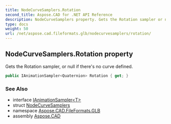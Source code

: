 ```yaml
---
title: NodeCurveSamplers.Rotation
second_title: Aspose.CAD for .NET API Reference
description: NodeCurveSamplers property. Gets the Rotation sampler or null if theres no curve defined
type: docs
weight: 50
url: /net/aspose.cad.fileformats.glb/nodecurvesamplers/rotation/
---
```

## NodeCurveSamplers.Rotation property

Gets the Rotation sampler, or null if there's no curve defined.

```csharp
public IAnimationSampler<Quaternion> Rotation { get; }
```

### See Also

* interface [IAnimationSampler&lt;T&gt;](../../ianimationsampler-1/)
* struct [NodeCurveSamplers](../)
* namespace [Aspose.CAD.FileFormats.GLB](../../nodecurvesamplers/)
* assembly [Aspose.CAD](../../../)


